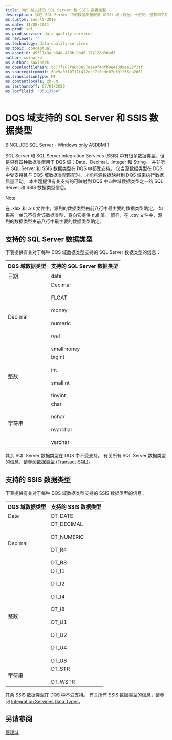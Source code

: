 ```yaml
---
title: DQS 域支持的 SQL Server 和 SSIS 数据类型
description: 描述 SQL Server 中的数据质量服务（DQS）域（数据、十进制、整数和字符串）的四种数据类型。
ms.custom: seo-lt-2019
ms.date: 11/08/2011
ms.prod: sql
ms.prod_service: data-quality-services
ms.reviewer: ''
ms.technology: data-quality-services
ms.topic: conceptual
ms.assetid: 4931143a-b84d-478b-9b45-174128d36ed3
author: swinarko
ms.author: sawinark
ms.openlocfilehash: bc77f107fe0b3e57e1e8f48fb0e413d9ea22f31f
ms.sourcegitcommit: 6be9a0ff0717f412ece7f8ede07ef01f66ea2061
ms.translationtype: MT
ms.contentlocale: zh-CN
ms.lasthandoff: 07/01/2020
ms.locfileid: "85813764"
---
```

# <a name="supported-sql-server-and-ssis-data-types-for-dqs-domains"></a>DQS 域支持的 SQL Server 和 SSIS 数据类型

[!INCLUDE [SQL Server - Windows only ASDBMI  ](../includes/applies-to-version/sql-windows-only-asdbmi.md)]

  SQL Server 和 SQL Server Integration Services (SSIS) 中有很多数据类型，但是只有四种数据类型用于 DQS 域：Date、Decimal、Integer 和 String。 并非所有 SQL Server 和 SSIS 数据类型在 DQS 中都受支持。 仅当源数据类型在 DQS 中受支持且与 DQS 域数据类型匹配时，才能将源数据映射到 DQS 域来执行数据质量活动。 本主题提供有关支持的可映射到 DQS 中四种域数据类型之一的 SQL Server 和 SSIS 数据类型信息。  
  
> [!NOTE]  
>  在 .xlsx 和 .xls 文件中，源列的数据类型由前八行中最主要的数据类型确定。 如果某一单元不符合该数据类型，将向它提供 null 值。 同样，在 .csv 文件中，源列的数据类型由前八行中最主要的数据类型确定。  
  
##  <a name="supported-sql-server-data-types"></a><a name="SQLServer"></a>支持的 SQL Server 数据类型 
 下表提供有关对于每种 DQS 域数据类型支持的 SQL Server 数据类型的信息：  
  
|DQS 域数据类型|支持的 SQL Server 数据类型|  
|--------------------------|------------------------------------|  
|日期|date|  
|Decimal|Decimal<br /><br /> FLOAT<br /><br /> money<br /><br /> numeric<br /><br /> real<br /><br /> smallmoney|  
|整数|bigint<br /><br /> int<br /><br /> smallint<br /><br /> tinyint|  
|字符串|char<br /><br /> nchar<br /><br /> nvarchar<br /><br /> varchar|  
  
 其余 SQL Server 数据类型在 DQS 中不受支持。 有关所有 SQL Server 数据类型的信息，请参阅[数据类型 (Transact-SQL)](../t-sql/data-types/data-types-transact-sql.md)。  
  
##  <a name="supported-ssis-data-types"></a><a name="SSIS"></a>支持的 SSIS 数据类型  
 下表提供有关对于每种 DQS 域数据类型支持的 SSIS 数据类型的信息：  
  
|DQS 域数据类型|支持的 SSIS 数据类型|  
|--------------------------|------------------------------|  
|Date|DT_DATE|  
|Decimal|DT_DECIMAL<br /><br /> DT_NUMERIC<br /><br /> DT_R4<br /><br /> DT_R8|  
|整数|DT_I1<br /><br /> DT_I2<br /><br /> DT_I4<br /><br /> DT_I8<br /><br /> DT_U1<br /><br /> DT_U2<br /><br /> DT_U4<br /><br /> DT_U8|  
|字符串|DT_STR<br /><br /> DT_WSTR|  
  
 其余 SSIS 数据类型在 DQS 中不受支持。 有关所有 SSIS 数据类型的信息，请参阅 [Integration Services Data Types](../integration-services/data-flow/integration-services-data-types.md)。  
  
## <a name="see-also"></a>另请参阅  
 [管理域](../data-quality-services/managing-a-domain.md)  
  
  

